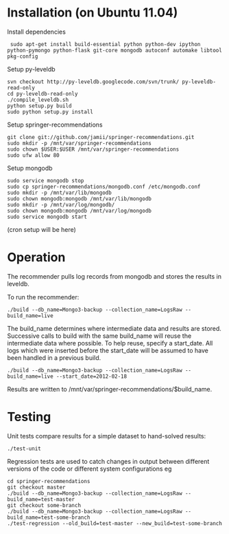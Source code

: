 # Installation (on Ubuntu 11.04)

Install dependencies

     sudo apt-get install build-essential python python-dev ipython python-pymongo python-flask git-core mongodb autoconf automake libtool pkg-config

Setup py-leveldb

    svn checkout http://py-leveldb.googlecode.com/svn/trunk/ py-leveldb-read-only
    cd py-leveldb-read-only
    ./compile_leveldb.sh
    python setup.py build
    sudo python setup.py install

Setup springer-recommendations

    git clone git://github.com/jamii/springer-recommendations.git
    sudo mkdir -p /mnt/var/springer-recommendations
    sudo chown $USER:$USER /mnt/var/springer-recommendations
    sudo ufw allow 80

Setup mongodb

    sudo service mongodb stop
    sudo cp springer-recommendations/mongodb.conf /etc/mongodb.conf
    sudo mkdir -p /mnt/var/lib/mongodb
    sudo chown mongodb:mongodb /mnt/var/lib/mongodb
    sudo mkdir -p /mnt/var/log/mongodb/
    sudo chown mongodb:mongodb /mnt/var/log/mongodb
    sudo service mongodb start

(cron setup will be here)

# Operation

The recommender pulls log records from mongodb and stores the results in leveldb.

To run the recommender:

    ./build --db_name=Mongo3-backup --collection_name=LogsRaw --build_name=live

The build_name determines where intermediate data and results are stored. Successive calls to build with the same build_name will reuse the intermediate data where possible. To help reuse, specify a start_date. All logs which were inserted before the start_date will be assumed to have been handled in a previous build.

    ./build --db_name=Mongo3-backup --collection_name=LogsRaw --build_name=live --start_date=2012-02-18

Results are written to /mnt/var/springer-recommendations/$build_name.

# Testing

Unit tests compare results for a simple dataset to hand-solved results:

    ./test-unit

Regression tests are used to catch changes in output between different versions of the code or different system configurations eg

    cd springer-recommendations
    git checkout master
    ./build --db_name=Mongo3-backup --collection_name=LogsRaw --build_name=test-master
    git checkout some-branch
    ./build --db_name=Mongo3-backup --collection_name=LogsRaw --build_name=test-some-branch
    ./test-regression --old_build=test-master --new_build=test-some-branch
